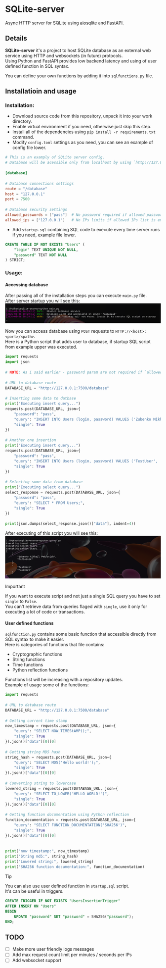 # SQLite-server
Async HTTP server for SQLite using [aiosqlite](https://pypi.org/project/aiosqlite/) and [FastAPI](https://fastapi.tiangolo.com/).

## Details
**SQLite-server** it's a project to host SQLite database as an external web service using HTTP and websockets (in future) protocols.</br>
Using Python and FastAPI provides low backend latency and using of user defined function in SQL syntax.

You can define your own functions by adding it into `sqlfunctions.py` file.

## Installatioin and usage
### Installation:
- Download source code from this repository, unpack it into your work directory.
- Enable virtual environment if you need, otherwise just skip this step.
- Install all of the dependencies using `pip install -r requirements.txt` command.
- Modify `config.toml` settings as you need, you can see an example of config file lower.
```toml
# This is an examply of SQLite server config.
# Database will be acessible only from localhost by using `http://127.0.0.1:7500` route ans `pass` password.

[database]

# Database connections settings
route = "/database"
host = "127.0.0.1"
port = 7500

# Database security settings
allowed_passwords = ["pass"]  # No password required if allowed password list is empty
allowed_ips = ["127.0.0.1"]   # No IPs limits if allowed IPs list is empty
```
- Add `startup.sql` containing SQL code to execute every time server runs if you need, example file lower.
```sql
CREATE TABLE IF NOT EXISTS "Users" (
    "login" TEXT UNIQUE NOT NULL,
    "password" TEXT NOT NULL 
) STRICT;
```

### Usage:
#### Accessing database
After passing all of the installation steps you can execute `main.py` file.</br>
After server startup you will see this:
![Alt Image](./github_assets/startup.png)

Now you can access database using `POST` requests to `HTTP://<host>:<port>/<path>`.</br>
Here is a Python script that adds user to database, if startup SQL script from example upper was executed.
```py
import requests
import json

# NOTE: As i said earlier - password param are not required if `allowed_passwords` list is empty at config

# URL to database route
DATABASE_URL = "http://127.0.0.1:7500/database"

# Inserting some data to datbase
print("Executing insert query...")
requests.post(DATABASE_URL, json={
    "password": "pass",
    "query": "INSERT INTO Users (login, password) VALUES ('Zubenko Mikhail Petrovich', 'Mafioznik');",
    "single": True
})

# Another one insertion
print("Executing insert query...")
requests.post(DATABASE_URL, json={
    "password": "pass",
    "query": "INSERT INTO Users (login, password) VALUES ('TestUser', 'Password');",
    "single": True
})

# Selecting some data from database
print("Executing select query...")
select_response = requests.post(DATABASE_URL, json={
    "password": "pass",
    "query": "SELECT * FROM Users;",
    "single": True
})

print(json.dumps(select_response.json()["data"], indent=4))
```
After executing of this script you will see this:
![Alt Image](./github_assets/accessing_db.png)

> [!Important]  
> If you want to execute script and not just a single SQL query you have to set `single` to `False`.</br>
> You can't retrieve data from queries flaged with `single`, use it only for executing a lot of code or transactions.

#### User defined functions
`sqlfunction.py` contains some basic function that accessible directly from SQL syntax to make it easier.</br>
Here is categories of functions that file contains:
- Cryptographic functions
- String functions
- Time functions
- Python reflection functions

Functions list will be increasing with a repository updates.</br>
Example of usage some of the functions:
```py
import requests

# URL to database route
DATABASE_URL = "http://127.0.0.1:7500/database"

# Getting current time stamp
now_timestamp = requests.post(DATABASE_URL, json={
    "query": "SELECT NOW_TIMEStAMP();",
    "single": True
}).json()["data"][0][0]

# Getting string MD5 hash
string_hash = requests.post(DATABASE_URL, json={
    "query": "SELECT MD5('Hello world!');",
    "single": True
}).json()["data"][0][0]

# Converting string to lowercase
lowered_string = requests.post(DATABASE_URL, json={
    "query": "SELECT TO_LOWER('HELLO WORLD!')",
    "single": True
}).json()["data"][0][0]

# Getting function documentation using Python reflection
function_documentation = requests.post(DATABASE_URL, json={
    "query": "SELECT FUNCTION_DOCUMENTATION('SHA256')",
    "single": True
}).json()["data"][0][0]


print("now timestamp:", now_timestamp)
print("String md5:", string_hash)
print("Lowered string:", lowered_string)
print("SHA256 function documentation:", function_documentation)
```
> [!Tip]  
> You can also use user defined function in `startup.sql` script.</br>
> It's can be useful in triggers.
> ```sql
> CREATE TRIGGER IF NOT EXISTS "UsersInsertionTrigger"
> AFTER INSERT ON "Users"
> BEGIN
>     UPDATE "password" SET "password" = SHA256("password");
> END;
> ```

## TODO
- [ ] Make more user friendly logs messages
- [ ] Add max request count limit per minutes / seconds per IPs
- [ ] Add websocket support
